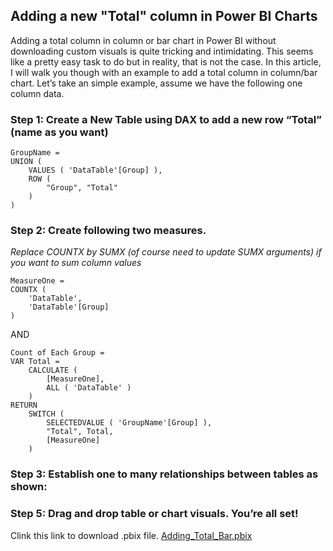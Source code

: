 ## **Adding a new "Total" column in Power BI Charts**

Adding a total column in column or bar chart in Power BI without downloading custom visuals is quite tricking and intimidating. This seems like a pretty easy task to do but in reality, that is not the case. In this article, I will walk you though with an example to add a total column in column/bar chart.
Let’s take an simple example, assume we have the following one column data.
 

[](img/total_datatable.jpg)

### Step 1: Create a New Table using DAX to add a new row “Total” (name as you want)
```
GroupName = 
UNION (
    VALUES ( 'DataTable'[Group] ),
    ROW (
        "Group", "Total"
    )
)
```

### Step 2: Create following two measures.
*Replace COUNTX by SUMX (of course need to update SUMX arguments) if you want to sum column values*
```
MeasureOne = 
COUNTX (
    'DataTable',
    'DataTable'[Group]
)
```

AND 

```
Count of Each Group = 
VAR Total =
    CALCULATE (
        [MeasureOne],
        ALL ( 'DataTable' )
    )
RETURN
    SWITCH (
        SELECTEDVALUE ( 'GroupName'[Group] ),
        "Total", Total,
        [MeasureOne]
    )
```

### Step 3: Establish one to many relationships between tables as shown:
[]([img/Total_Relationship](https://raw.githubusercontent.com/MishraSubash/MishraSubash.github.io/main/img/Total_Relationship.jpg))

### Step 5: Drag and drop table or chart visuals. You’re all set!
[]([\img\Total_graph](https://raw.githubusercontent.com/MishraSubash/MishraSubash.github.io/main/img/Total_graph.jpg))

Clink this link to download .pbix file. [Adding_Total_Bar.pbix](https://github.com/MishraSubash/MishraSubash.github.io/blob/main/support/Add_Total_Bar.pbix?raw=true)


